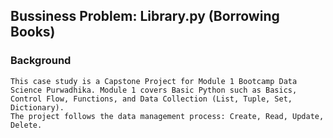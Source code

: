 ## **Bussiness Problem: Library.py (Borrowing Books)**
### Background
    This case study is a Capstone Project for Module 1 Bootcamp Data Science Purwadhika. Module 1 covers Basic Python such as Basics, Control Flow, Functions, and Data Collection (List, Tuple, Set, Dictionary).
    The project follows the data management process: Create, Read, Update, Delete. 
